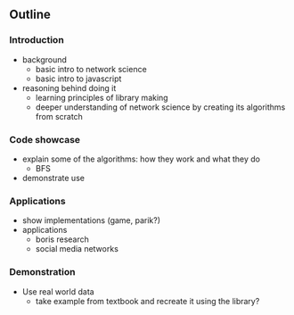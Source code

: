 ## Outline
### Introduction
- background
	- basic intro to network science
	- basic intro to javascript
- reasoning behind doing it
	- learning principles of library making
	- deeper understanding of network science by creating its algorithms from scratch

### Code showcase
- explain some of the algorithms: how they work and what they do
	- BFS
- demonstrate use

### Applications
- show implementations (game, parik?)
- applications
	- boris research
	- social media networks

### Demonstration
- Use real world data
	- take example from textbook and recreate it using the library?